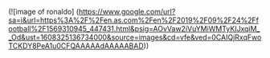 (![image of ronaldo] (https://www.google.com/url?sa=i&url=https%3A%2F%2Fen.as.com%2Fen%2F2019%2F09%2F24%2Ffootball%2F1569310945_447431.html&psig=AOvVaw2iVuYMiWMTyKIJxqiM__Od&ust=1608325136734000&source=images&cd=vfe&ved=0CAIQjRxqFwoTCKDY8PeA1u0CFQAAAAAdAAAAABAD))
